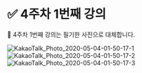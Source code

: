 # ✅  4주차 1번째 강의

📌 4주차 1번째 강의는 필기한 사진으로 대체합니다.

![KakaoTalk_Photo_2020-05-04-01-50-17-1](https://user-images.githubusercontent.com/35520314/80920265-a6769480-8da9-11ea-9475-2422d58531b7.jpeg)
![KakaoTalk_Photo_2020-05-04-01-50-17-2](https://user-images.githubusercontent.com/35520314/80920268-a8d8ee80-8da9-11ea-84ba-b6915bdcf237.jpeg)
![KakaoTalk_Photo_2020-05-04-01-50-17-3](https://user-images.githubusercontent.com/35520314/80920271-aaa2b200-8da9-11ea-8a4d-ea78f5cc4e45.jpeg)
